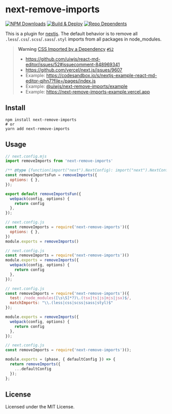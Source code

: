next-remove-imports
===

[![NPM Downloads](https://img.shields.io/npm/dm/next-remove-imports.svg?style=flat)](https://www.npmjs.com/package/next-remove-imports) [![Build & Deploy](https://github.com/uiwjs/next-remove-imports/actions/workflows/ci.yml/badge.svg)](https://github.com/uiwjs/next-remove-imports/actions/workflows/ci.yml)
[![Repo Dependents](https://badgen.net/github/dependents-repo/uiwjs/next-remove-imports)](https://github.com/uiwjs/next-remove-imports/network/dependents)

This is a plugin for [nextjs](https://github.com/vercel/next.js). The default behavior is to remove all `.less`/`.css`/`.scss`/`.sass`/`.styl` imports from all packages in node_modules.

> **Warning**
> [CSS Imported by a Dependency](https://github.com/vercel/next.js/blob/master/errors/css-npm.md) [`#52`](https://github.com/uiwjs/react-md-editor/issues/52#issuecomment-848969341)
> - https://github.com/uiwjs/react-md-editor/issues/52#issuecomment-848969341
> - https://github.com/vercel/next.js/issues/9607
> - Example: https://codesandbox.io/s/nextjs-example-react-md-editor-qjhn7?file=/pages/index.js  
> - Example: [@uiwjs/next-remove-imports/example](https://github.com/uiwjs/next-remove-imports/tree/main/example/cjs)  
> - Example: https://next-remove-imports-example.vercel.app

## Install

```shell
npm install next-remove-imports
# or
yarn add next-remove-imports
```

## Usage

```javascript
// next.config.mjs
import removeImports from 'next-remove-imports'

/** @type {function(import("next").NextConfig): import("next").NextConfig}} */
const removeImportsFun = removeImports({
  options: { },
});

export default removeImportsFun({
  webpack(config, options) {
    return config
  },
});
```

```js
// next.config.js
const removeImports = require('next-remove-imports')({
  options: { },
})
module.exports = removeImports()
```

```js
// next.config.js
const removeImports = require('next-remove-imports')()
module.exports = removeImports({
  webpack(config, options) {
    return config
  },
});
```

```js
// next.config.js
const removeImports = require('next-remove-imports')({
  test: /node_modules([\s\S]*?)\.(tsx|ts|js|mjs|jsx)$/,
  matchImports: "\\.(less|css|scss|sass|styl)$"
});

module.exports = removeImports({
  webpack(config, options) {
    return config
  },
});
```

```js
// next.config.js
const removeImports = require('next-remove-imports')();

module.exports = (phase, { defaultConfig }) => {
  return removeImports({
    ...defaultConfig
  });
};
```

## License

Licensed under the MIT License.
